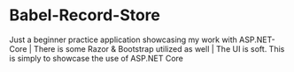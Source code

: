 # Babel-Record-Store
Just a beginner practice application showcasing my work with ASP.NET-Core | There is some Razor &amp; Bootstrap utilized as well | The UI is soft. This is simply to showcase the use of ASP.NET Core
